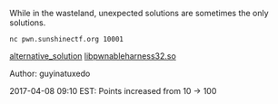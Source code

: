 While in the wasteland, unexpected solutions are sometimes the only solutions.

`nc pwn.sunshinectf.org 10001`

[alternative_solution](http://pwn.sunshinectf.org/alternative_solution)
[libpwnableharness32.so](http://pwn.sunshinectf.org/libpwnableharness32.so)

Author: guyinatuxedo

2017-04-08 09:10 EST: Points increased from 10 -> 100
